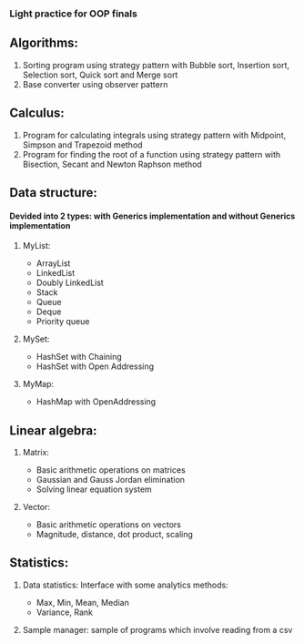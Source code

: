 ### Light practice for OOP finals

## Algorithms:

1. Sorting program using strategy pattern with Bubble sort, Insertion sort, Selection sort, Quick sort and Merge sort
2. Base converter using observer pattern

## Calculus:

1. Program for calculating integrals using strategy pattern with Midpoint, Simpson and Trapezoid method
2. Program for finding the root of a function using strategy pattern with Bisection, Secant and Newton Raphson method

## Data structure:

#### Devided into 2 types: with Generics implementation and without Generics implementation

1. MyList:
   - ArrayList
   - LinkedList
   - Doubly LinkedList
   - Stack
   - Queue
   - Deque
   - Priority queue

2. MySet:
   - HashSet with Chaining
   - HashSet with Open Addressing

3. MyMap:
   - HashMap with OpenAddressing

## Linear algebra:

1. Matrix:
   - Basic arithmetic operations on matrices
   - Gaussian and Gauss Jordan elimination
   - Solving linear equation system

2. Vector:
   - Basic arithmetic operations on vectors
   - Magnitude, distance, dot product, scaling

## Statistics:

1. Data statistics: Interface with some analytics methods:
   - Max, Min, Mean, Median
   - Variance, Rank

2. Sample manager: sample of programs which involve reading from a csv
       

